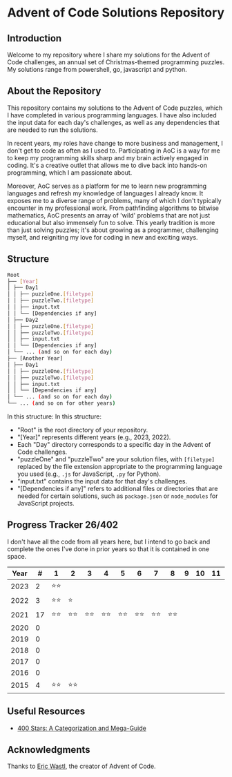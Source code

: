 # Advent of Code Solutions Repository

## Introduction

Welcome to my repository where I share my solutions for the Advent of Code challenges, an annual set of Christmas-themed programming puzzles. My solutions range from powershell, go, javascript and python.

## About the Repository

This repository contains my solutions to the Advent of Code puzzles, which I have completed in various programming languages. I have also included the input data for each day's challenges, as well as any dependencies that are needed to run the solutions.

In recent years, my roles have change to more business and management, I don't get to code as often as I used to. Participating in AoC is a way for me to keep my programming skills sharp and my brain actively engaged in coding. It's a creative outlet that allows me to dive back into hands-on programming, which I am passionate about.

Moreover, AoC serves as a platform for me to learn new programming languages and refresh my knowledge of languages I already know. It exposes me to a diverse range of problems, many of which I don't typically encounter in my professional work. From pathfinding algorithms to bitwise mathematics, AoC presents an array of 'wild' problems that are not just educational but also immensely fun to solve. This yearly tradition is more than just solving puzzles; it's about growing as a programmer, challenging myself, and reigniting my love for coding in new and exciting ways.

## Structure

```bash
Root
├── [Year]
│ ├── Day1
│ │ ├── puzzleOne.[filetype]
│ │ ├── puzzleTwo.[filetype]
│ │ ├── input.txt
│ │ └── [Dependencies if any]
│ ├── Day2
│ │ ├── puzzleOne.[filetype]
│ │ ├── puzzleTwo.[filetype]
│ │ ├── input.txt
│ │ └── [Dependencies if any]
│ └── ... (and so on for each day)
├── [Another Year]
│ ├── Day1
│ │ ├── puzzleOne.[filetype]
│ │ ├── puzzleTwo.[filetype]
│ │ ├── input.txt
│ │ └── [Dependencies if any]
│ └── ... (and so on for each day)
└── ... (and so on for other years)
```

In this structure:
In this structure:

- "Root" is the root directory of your repository.
- "[Year]" represents different years (e.g., 2023, 2022).
- Each "Day" directory corresponds to a specific day in the Advent of Code challenges.
- "puzzleOne" and "puzzleTwo" are your solution files, with `[filetype]` replaced by the file extension appropriate to the programming language you used (e.g., `.js` for JavaScript, `.py` for Python).
- "input.txt" contains the input data for that day's challenges.
- "[Dependencies if any]" refers to additional files or directories that are needed for certain solutions, such as `package.json` or `node_modules` for JavaScript projects.

## Progress Tracker 26/402

I don't have all the code from all years here, but I intend to go back and complete the ones I've done in prior years so that it is contained in one space.

| Year | #   | 1    | 2    | 3    | 4    | 5    | 6    | 7    | 8    | 9   | 10  | 11  | 12  | 13  | 14  | 15  | 16  | 17  | 18  | 19  | 20  | 21  | 22  | 23  | 24  | 25  |
| ---- | --- | ---- | ---- | ---- | ---- | ---- | ---- | ---- | ---- | --- | --- | --- | --- | --- | --- | --- | --- | --- | --- | --- | --- | --- | --- | --- | --- | --- |
| 2023 | 2   | ⭐⭐ |
| 2022 | 3   | ⭐⭐ | ⭐   |      |      |
| 2021 | 17  | ⭐⭐ | ⭐⭐ | ⭐⭐ | ⭐⭐ | ⭐⭐ | ⭐⭐ | ⭐⭐ | ⭐⭐ |     |     |     |     |     |     |     |     |     |     |     |     |     |     |     |     | ⭐  |
| 2020 | 0   |
| 2019 | 0   |
| 2018 | 0   |
| 2017 | 0   |
| 2016 | 0   |
| 2015 | 4   | ⭐⭐ | ⭐⭐ |

## Useful Resources

- [400 Stars: A Categorization and Mega-Guide](https://www.reddit.com/r/adventofcode/comments/17f80kk/400_stars_a_categorization_and_megaguide/)

## Acknowledgments

Thanks to [Eric Wastl](http://was.tl/), the creator of Advent of Code.
